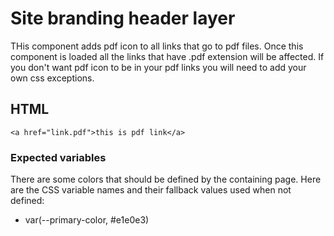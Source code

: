 # Site branding header layer

THis component adds pdf icon to all links that go to pdf files. Once this component is loaded all the links that have .pdf extension will be affected. If you don't want pdf icon to be in your pdf links you will need to add your own css exceptions.

## HTML

```
<a href="link.pdf">this is pdf link</a>

```


### Expected variables

There are some colors that should be defined by the containing page. Here are the CSS variable names and their fallback values used when not defined:


- var(--primary-color, #e1e0e3)

